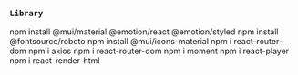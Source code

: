 ### `Library`
npm install @mui/material @emotion/react @emotion/styled
npm install @fontsource/roboto
npm install @mui/icons-material
npm i react-router-dom
npm i axios
npm i react-router-dom
npm i moment
npm i react-player
npm i react-render-html
